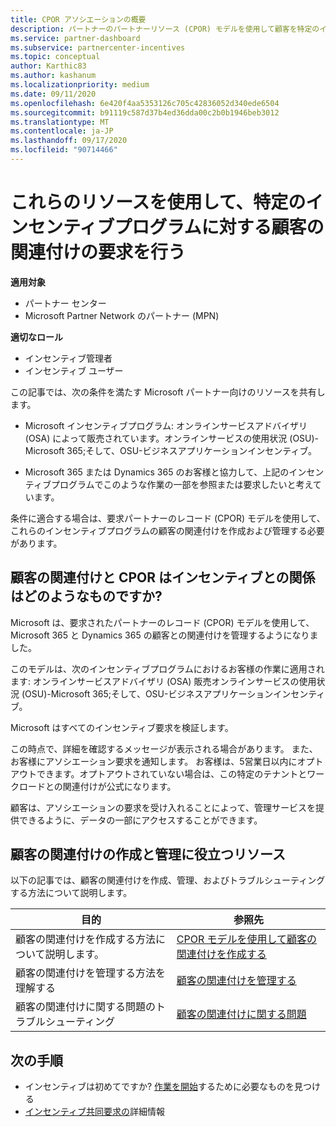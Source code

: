 ```yaml
---
title: CPOR アソシエーションの概要
description: パートナーのパートナーリソース (CPOR) モデルを使用して顧客を特定のインセンティブプログラムに関連付ける必要がある場合は、パートナーリソースについてお読みください。
ms.service: partner-dashboard
ms.subservice: partnercenter-incentives
ms.topic: conceptual
author: Karthic83
ms.author: kashanum
ms.localizationpriority: medium
ms.date: 09/11/2020
ms.openlocfilehash: 6e420f4aa5353126c705c42836052d340ede6504
ms.sourcegitcommit: b91119c587d37b4ed36dda00c2b0b1946beb3012
ms.translationtype: MT
ms.contentlocale: ja-JP
ms.lasthandoff: 09/17/2020
ms.locfileid: "90714466"
---
```

# <a name="use-these-resources-to-make-customer-association-claims-for-specific-incentives-programs"></a>これらのリソースを使用して、特定のインセンティブプログラムに対する顧客の関連付けの要求を行う

**適用対象**

- パートナー センター
- Microsoft Partner Network のパートナー (MPN)

**適切なロール**

- インセンティブ管理者
- インセンティブ ユーザー

この記事では、次の条件を満たす Microsoft パートナー向けのリソースを共有します。

- Microsoft インセンティブプログラム: オンラインサービスアドバイザリ (OSA) によって販売されています。オンラインサービスの使用状況 (OSU)-Microsoft 365;そして、OSU-ビジネスアプリケーションインセンティブ。

- Microsoft 365 または Dynamics 365 のお客様と協力して、上記のインセンティブプログラムでこのような作業の一部を参照または要求したいと考えています。

条件に適合する場合は、要求パートナーのレコード (CPOR) モデルを使用して、これらのインセンティブプログラムの顧客の関連付けを作成および管理する必要があります。
 
## <a name="how-do-customer-associations-and-cpor-relate-to-incentives"></a>顧客の関連付けと CPOR はインセンティブとの関係はどのようなものですか?

Microsoft は、要求されたパートナーのレコード (CPOR) モデルを使用して、Microsoft 365 と Dynamics 365 の顧客との関連付けを管理するようになりました。

このモデルは、次のインセンティブプログラムにおけるお客様の作業に適用されます: オンラインサービスアドバイザリ (OSA) 販売オンラインサービスの使用状況 (OSU)-Microsoft 365;そして、OSU-ビジネスアプリケーションインセンティブ。

Microsoft はすべてのインセンティブ要求を検証します。

この時点で、詳細を確認するメッセージが表示される場合があります。 また、お客様にアソシエーション要求を通知します。 お客様は、5営業日以内にオプトアウトできます。オプトアウトされていない場合は、この特定のテナントとワークロードとの関連付けが公式になります。

顧客は、アソシエーションの要求を受け入れることによって、管理サービスを提供できるように、データの一部にアクセスすることができます。 

## <a name="resources-to-help-you-create-and-manage-customer-associations"></a>顧客の関連付けの作成と管理に役立つリソース

以下の記事では、顧客の関連付けを作成、管理、およびトラブルシューティングする方法について説明します。

|  **目的**  |  **参照先**  |
|--------------|-----------|
| 顧客の関連付けを作成する方法について説明します。  | [CPOR モデルを使用して顧客の関連付けを作成する](submit-osa-claim.md)  |
|顧客の関連付けを管理する方法を理解する  | [顧客の関連付けを管理する](incentives-manage-customer-associations.md)  |
|顧客の関連付けに関する問題のトラブルシューティング  | [顧客の関連付けに関する問題](incentives-customer-association-issues.md)  |

## <a name="next-steps"></a>次の手順

- インセンティブは初めてですか? [作業を開始](incentives-get-started-intro.md)するために必要なものを見つける
- [インセンティブ共同要求の](claims-overview.md)詳細情報
